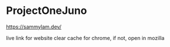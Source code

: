 # ProjectOneJuno
https://sammylam.dev/

live link for website
clear cache for chrome, if not, open in mozilla
